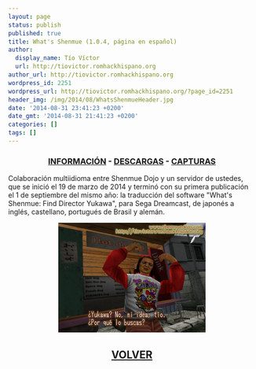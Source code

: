 ```yaml
---
layout: page
status: publish
published: true
title: What's Shenmue (1.0.4, página en español)
author:
  display_name: Tío Víctor
  url: http://tiovictor.romhackhispano.org
author_url: http://tiovictor.romhackhispano.org
wordpress_id: 2251
wordpress_url: http://tiovictor.romhackhispano.org/?page_id=2251
header_img: /img/2014/08/WhatsShenmueHeader.jpg
date: '2014-08-31 23:41:23 +0200'
date_gmt: '2014-08-31 21:41:23 +0200'
categories: []
tags: []
---
```

<h3 style="text-align: center;"><strong><a href="http://tiovictor.romhackhispano.org/whats-shenmue-esp/informacion/">INFORMACIÓN</a> - <a href="http://tiovictor.romhackhispano.org/whats-shenmue-esp/descargar/">DESCARGAS</a> - <a href="http://tiovictor.romhackhispano.org/whats-shenmue-esp/capturas/">CAPTURAS</a></strong></h3>

Colaboración multiidioma entre Shenmue Dojo y un servidor de ustedes, que se inició 
el 19 de marzo de 2014 y terminó con su primera publicación el 1 de septiembre del 
mismo año: la traducción del software "What's Shenmue: Find Director Yukawa", para 
Sega Dreamcast, de japonés a inglés, castellano, portugués de Brasil y alemán.

<center><img src="/img/2014/08/WhatsShenmueES-03.jpg" width="300" height="223" />

<h2 style="text-align: center;"><strong><a href="http://tiovictor.romhackhispano.org/whats-shenmue-esp/">VOLVER</a></strong></h2>
